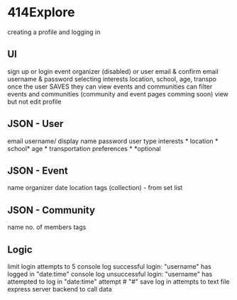 # 414Explore
creating a profile and logging in
 
## UI
sign up or login
event organizer (disabled) or user
email & confirm email
username & password
selecting interests
location, school, age, transpo
once the user SAVES they can view events and communities
can filter events and communities (community and event pages comming soon)
view but not edit profile
 
## JSON - User
email
username/ display name
password
user type
interests *
location *
school*
age *
transportation preferences *
*optional
 
## JSON - Event
name
organizer
date
location
tags (collection) - from set list
 
## JSON - Community
name
no. of members
tags
 
 
## Logic
limit login attempts to 5
console log successful login: "username" has logged in "date:time"
console log unsuccessful login: "username" has attempted to log in "date:time" attempt # "#"
save log in attempts to text file
express server backend to call data